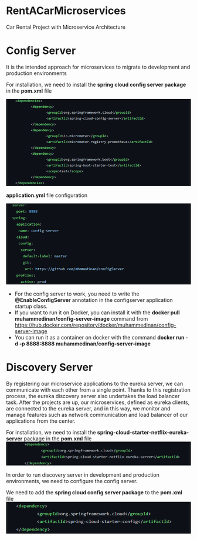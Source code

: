 # RentACarMicroservices
Car Rental Project with Microservice Architecture

# Config Server

It is the intended approach for microservices to migrate to development and production environments

For installation, we need to install the <b>spring cloud config server package</b> in the <b>pom.xml</b> file

<img src="https://github.com/mhmmedinan/rentACarMicroservices/blob/master/microservicesimages/configserverpom.png" width="auto">

<b>application.yml</b> file configuration

<img src="https://github.com/mhmmedinan/rentACarMicroservices/blob/master/microservicesimages/configserverapplication.png" width="auto">

<ul>

<li>For the config server to work, you need to write the <b>@EnableConfigServer</b> annotation in the configserver application startup class.</li>
<li>If you want to run it on Docker, you can install it with the <b>docker pull muhammedinan/config-server-image</b> command from <a href="https://hub.docker.com/repository/docker/muhammedinan/config-server-image">https://hub.docker.com/repository/docker/muhammedinan/config-server-image </a></li>
<li>You can run it as a container on docker with the command <b>docker run -d -p 8888:8888  muhammedinan/config-server-image</b> </li>
</ul>


# Discovery Server

By registering our microservice applications to the eureka server, we can communicate with each other from a single point. Thanks to this registration process, the eureka discovery server also undertakes the load balancer task. After the projects are up, our microservices, defined as eureka clients, are connected to the eureka server, and in this way, we monitor and manage features such as network communication and load balancer of our applications from the center.

For installation, we need to install the <b>spring-cloud-starter-netflix-eureka-server</b> package in the <b>pom.xml</b> file
<img src="https://github.com/mhmmedinan/rentACarMicroservices/blob/master/microservicesimages/discoveryserverpom.png" width="auto">

In order to run discovery server in development and production environments, we need to configure the config server.

We need to add the <b>spring cloud config server package</b> to the <b>pom.xml</b> file
<img src="https://github.com/mhmmedinan/rentACarMicroservices/blob/master/microservicesimages/discoveryserverpom1.png" width="auto">
